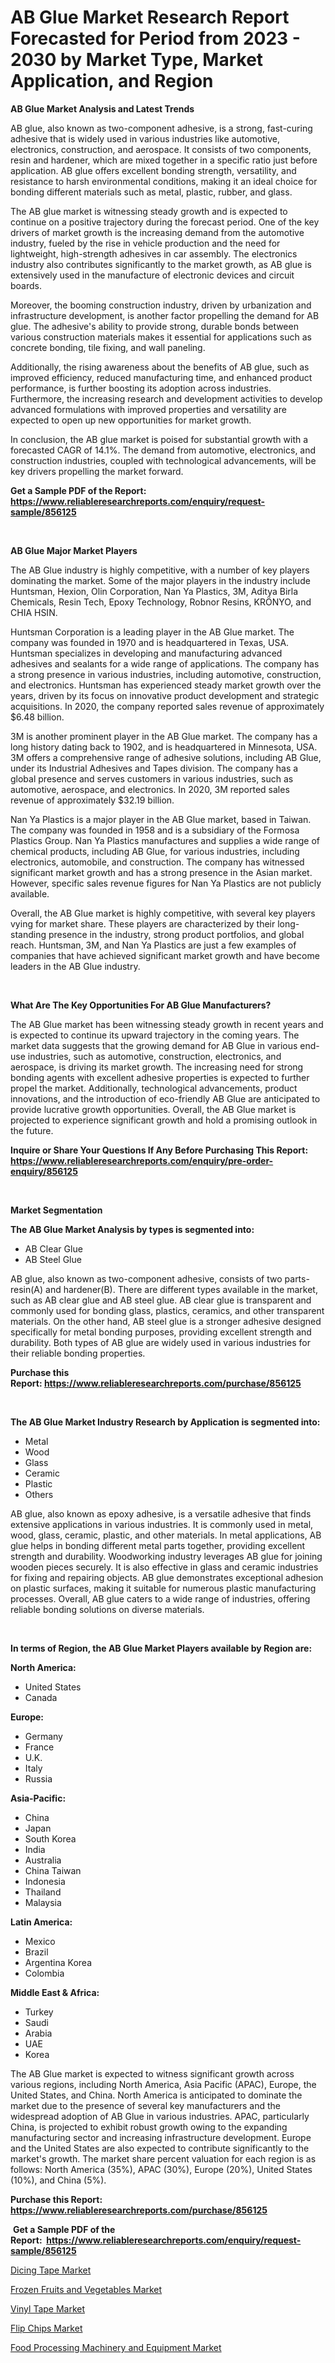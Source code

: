 <p><h1>AB Glue Market Research Report Forecasted for Period from 2023 -  2030 by Market Type, Market Application, and Region</h1></p><p><strong>AB Glue Market Analysis and Latest Trends</strong></p>
<p><p>AB glue, also known as two-component adhesive, is a strong, fast-curing adhesive that is widely used in various industries like automotive, electronics, construction, and aerospace. It consists of two components, resin and hardener, which are mixed together in a specific ratio just before application. AB glue offers excellent bonding strength, versatility, and resistance to harsh environmental conditions, making it an ideal choice for bonding different materials such as metal, plastic, rubber, and glass.</p><p>The AB glue market is witnessing steady growth and is expected to continue on a positive trajectory during the forecast period. One of the key drivers of market growth is the increasing demand from the automotive industry, fueled by the rise in vehicle production and the need for lightweight, high-strength adhesives in car assembly. The electronics industry also contributes significantly to the market growth, as AB glue is extensively used in the manufacture of electronic devices and circuit boards.</p><p>Moreover, the booming construction industry, driven by urbanization and infrastructure development, is another factor propelling the demand for AB glue. The adhesive's ability to provide strong, durable bonds between various construction materials makes it essential for applications such as concrete bonding, tile fixing, and wall paneling.</p><p>Additionally, the rising awareness about the benefits of AB glue, such as improved efficiency, reduced manufacturing time, and enhanced product performance, is further boosting its adoption across industries. Furthermore, the increasing research and development activities to develop advanced formulations with improved properties and versatility are expected to open up new opportunities for market growth.</p><p>In conclusion, the AB glue market is poised for substantial growth with a forecasted CAGR of 14.1%. The demand from automotive, electronics, and construction industries, coupled with technological advancements, will be key drivers propelling the market forward.</p></p>
<p><strong>Get a Sample PDF of the Report:&nbsp; <a href="https://www.reliableresearchreports.com/enquiry/request-sample/856125">https://www.reliableresearchreports.com/enquiry/request-sample/856125</a></strong></p>
<p>&nbsp;</p>
<p><strong>AB Glue Major Market Players</strong></p>
<p><p>The AB Glue industry is highly competitive, with a number of key players dominating the market. Some of the major players in the industry include Huntsman, Hexion, Olin Corporation, Nan Ya Plastics, 3M, Aditya Birla Chemicals, Resin Tech, Epoxy Technology, Robnor Resins, KRÖNYO, and CHIA HSIN.</p><p>Huntsman Corporation is a leading player in the AB Glue market. The company was founded in 1970 and is headquartered in Texas, USA. Huntsman specializes in developing and manufacturing advanced adhesives and sealants for a wide range of applications. The company has a strong presence in various industries, including automotive, construction, and electronics. Huntsman has experienced steady market growth over the years, driven by its focus on innovative product development and strategic acquisitions. In 2020, the company reported sales revenue of approximately $6.48 billion.</p><p>3M is another prominent player in the AB Glue market. The company has a long history dating back to 1902, and is headquartered in Minnesota, USA. 3M offers a comprehensive range of adhesive solutions, including AB Glue, under its Industrial Adhesives and Tapes division. The company has a global presence and serves customers in various industries, such as automotive, aerospace, and electronics. In 2020, 3M reported sales revenue of approximately $32.19 billion.</p><p>Nan Ya Plastics is a major player in the AB Glue market, based in Taiwan. The company was founded in 1958 and is a subsidiary of the Formosa Plastics Group. Nan Ya Plastics manufactures and supplies a wide range of chemical products, including AB Glue, for various industries, including electronics, automobile, and construction. The company has witnessed significant market growth and has a strong presence in the Asian market. However, specific sales revenue figures for Nan Ya Plastics are not publicly available.</p><p>Overall, the AB Glue market is highly competitive, with several key players vying for market share. These players are characterized by their long-standing presence in the industry, strong product portfolios, and global reach. Huntsman, 3M, and Nan Ya Plastics are just a few examples of companies that have achieved significant market growth and have become leaders in the AB Glue industry.</p></p>
<p>&nbsp;</p>
<p><strong>What Are The Key Opportunities For AB Glue Manufacturers?</strong></p>
<p><p>The AB Glue market has been witnessing steady growth in recent years and is expected to continue its upward trajectory in the coming years. The market data suggests that the growing demand for AB Glue in various end-use industries, such as automotive, construction, electronics, and aerospace, is driving its market growth. The increasing need for strong bonding agents with excellent adhesive properties is expected to further propel the market. Additionally, technological advancements, product innovations, and the introduction of eco-friendly AB Glue are anticipated to provide lucrative growth opportunities. Overall, the AB Glue market is projected to experience significant growth and hold a promising outlook in the future.</p></p>
<p><strong>Inquire or Share Your Questions If Any Before Purchasing This Report: <a href="https://www.reliableresearchreports.com/enquiry/pre-order-enquiry/856125">https://www.reliableresearchreports.com/enquiry/pre-order-enquiry/856125</a></strong></p>
<p>&nbsp;</p>
<p><strong>Market Segmentation</strong></p>
<p><strong>The AB Glue Market Analysis by types is segmented into:</strong></p>
<p><ul><li>AB Clear Glue</li><li>AB Steel Glue</li></ul></p>
<p><p>AB glue, also known as two-component adhesive, consists of two parts- resin(A) and hardener(B). There are different types available in the market, such as AB clear glue and AB steel glue. AB clear glue is transparent and commonly used for bonding glass, plastics, ceramics, and other transparent materials. On the other hand, AB steel glue is a stronger adhesive designed specifically for metal bonding purposes, providing excellent strength and durability. Both types of AB glue are widely used in various industries for their reliable bonding properties.</p></p>
<p><strong>Purchase this Report:&nbsp;<a href="https://www.reliableresearchreports.com/purchase/856125">https://www.reliableresearchreports.com/purchase/856125</a></strong></p>
<p>&nbsp;</p>
<p><strong>The AB Glue Market Industry Research by Application is segmented into:</strong></p>
<p><ul><li>Metal</li><li>Wood</li><li>Glass</li><li>Ceramic</li><li>Plastic</li><li>Others</li></ul></p>
<p><p>AB glue, also known as epoxy adhesive, is a versatile adhesive that finds extensive applications in various industries. It is commonly used in metal, wood, glass, ceramic, plastic, and other materials. In metal applications, AB glue helps in bonding different metal parts together, providing excellent strength and durability. Woodworking industry leverages AB glue for joining wooden pieces securely. It is also effective in glass and ceramic industries for fixing and repairing objects. AB glue demonstrates exceptional adhesion on plastic surfaces, making it suitable for numerous plastic manufacturing processes. Overall, AB glue caters to a wide range of industries, offering reliable bonding solutions on diverse materials.</p></p>
<p>&nbsp;</p>
<p><strong>In terms of Region, the AB Glue Market Players available by Region are:</strong></p>
<p>
    <p> <strong> North America: </strong>
        <ul>
            <li>United States</li>
            <li>Canada</li>
        </ul>
        </p> 
    <p> <strong> Europe: </strong>
        <ul>
            <li>Germany</li>
            <li>France</li>
            <li>U.K.</li>
            <li>Italy</li>
            <li>Russia</li>
        </ul>
        </p> 
    <p> <strong> Asia-Pacific: </strong>
        <ul>
            <li>China</li>
            <li>Japan</li>
            <li>South Korea</li>
            <li>India</li>
            <li>Australia</li>
            <li>China Taiwan</li>
            <li>Indonesia</li>
            <li>Thailand</li>
            <li>Malaysia</li>
        </ul>
        </p> 
    <p> <strong> Latin America: </strong>
        <ul>
            <li>Mexico</li>
            <li>Brazil</li>
            <li>Argentina Korea</li>
            <li>Colombia</li>
        </ul>
        </p> 
    <p> <strong> Middle East & Africa: </strong>
        <ul>
            <li>Turkey</li>
            <li>Saudi</li>
            <li>Arabia</li>
            <li>UAE</li>
            <li>Korea</li>
        </ul>
    </p>
    </p>
<p><p>The AB Glue market is expected to witness significant growth across various regions, including North America, Asia Pacific (APAC), Europe, the United States, and China. North America is anticipated to dominate the market due to the presence of several key manufacturers and the widespread adoption of AB Glue in various industries. APAC, particularly China, is projected to exhibit robust growth owing to the expanding manufacturing sector and increasing infrastructure development. Europe and the United States are also expected to contribute significantly to the market's growth. The market share percent valuation for each region is as follows: North America (35%), APAC (30%), Europe (20%), United States (10%), and China (5%).</p></p>
<p><strong>Purchase this Report: <a href="https://www.reliableresearchreports.com/purchase/856125">https://www.reliableresearchreports.com/purchase/856125</a></strong></p>
<p>&nbsp;<strong>Get a Sample PDF of the Report:&nbsp;&nbsp;<a href="https://www.reliableresearchreports.com/enquiry/request-sample/856125">https://www.reliableresearchreports.com/enquiry/request-sample/856125</a></strong></p>
<p><strong></strong></p>
<p><p><a href="https://github.com/ruslanpoljakovrd177/Market-Research-Report-List-1/blob/main/dicing-tape-market.md">Dicing Tape Market</a></p><p><a href="https://medium.com/@ssantosh15121999/frozen-fruits-and-vegetables-market-share-evolution-and-market-growth-trends-2023-2030-8c87219200ea">Frozen Fruits and Vegetables Market</a></p><p><a href="https://github.com/gulaimolin/Market-Research-Report-List-1/blob/main/vinyl-tape-market.md">Vinyl Tape Market</a></p><p><a href="https://medium.com/@jeromekling1967/flip-chips-market-research-report-its-history-and-forecast-2023-to-2030-3a876834630b">Flip Chips Market</a></p><p><a href="https://medium.com/@kyliemorgan1913/food-processing-machinery-and-equipment-market-comprehensive-assessment-by-type-application-and-673813d4e9d1">Food Processing Machinery and Equipment Market</a></p></p>